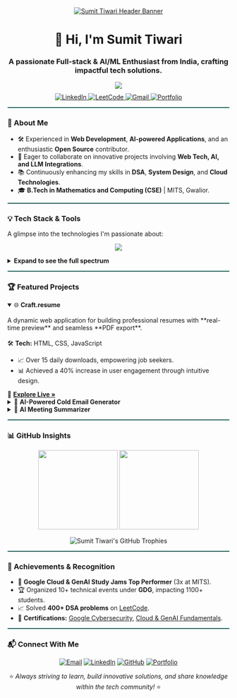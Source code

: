 <div id="header" align="center">
  <a href="https://mesumittiwari.github.io/My-WebPage/">
    <img src="https://github.com/user-attachments/assets/bdc41f59-90fc-4f89-a1d0-5cd9aa696556" alt="Sumit Tiwari Header Banner"/>
  </a>
  <h1 align="center">👋 Hi, I'm Sumit Tiwari</h1>
  <h3 align="center">A passionate Full-stack & AI/ML Enthusiast from India, crafting impactful tech solutions.</h3>

  <img src="https://readme-typing-svg.herokuapp.com?font=Inter&size=20&color=80CBC4&background=282C34&center=true&vCenter=true&width=500&lines=B.Tech+in+Mathematics+and+Computing;Always+eager+to+innovate+and+build;Dedicated+Open+Source+Contributor" />

  <div align="center" style="margin-top: 10px;">
    <a href="https://www.linkedin.com/in/mesumittiwari/" target="_blank">
      <img src="https://img.shields.io/badge/LinkedIn-0077B5?style=for-the-badge&logo=linkedin&logoColor=white" alt="LinkedIn"/>
    </a>
    <a href="https://leetcode.com/u/mesumittiwari/" target="_blank">
      <img src="https://img.shields.io/badge/LeetCode-FFA116?style=for-the-badge&logo=leetcode&logoColor=black" alt="LeetCode"/>
    </a>
    <a href="mailto:sumittiwari2414@gmail.com">
      <img src="https://img.shields.io/badge/Gmail-D14836?style=for-the-badge&logo=gmail&logoColor=white" alt="Gmail"/>
    </a>
    <a href="https://mesumittiwari.github.io/My-WebPage/" target="_blank">
      <img src="https://img.shields.io/badge/Portfolio-333333?style=for-the-badge&logo=About.me&logoColor=white" alt="Portfolio"/>
    </a>
  </div>
</div>

<hr style="border: 1px solid #80CBC4;">

### 🚀 About Me

- 🛠️ Experienced in **Web Development**, **AI-powered Applications**, and an enthusiastic **Open Source** contributor.
- 🤝 Eager to collaborate on innovative projects involving **Web Tech, AI, and LLM Integrations**.
- 📚 Continuously enhancing my skills in **DSA**, **System Design**, and **Cloud Technologies**.
- 🎓 **B.Tech in Mathematics and Computing (CSE)** | MITS, Gwalior.

<hr style="border: 1px solid #80CBC4;">

### 💡 Tech Stack & Tools

A glimpse into the technologies I'm passionate about:

<p align="center">
  <a href="https://skillicons.dev">
    <img src="https://skillicons.dev/icons?i=cpp,py,react,tailwind,fastapi,git,github,gcp,vercel" />
  </a>
</p>

<details>
<summary><b>Expand to see the full spectrum</b></summary>
<br>
<table>
  <tr>
    <td valign="top" width="25%">
      <strong>Languages</strong><br>
      - C<br>
      - C++<br>
      - Python<br>
      - SQL<br>
    </td>
    <td valign="top" width="25%">
      <strong>Core CS</strong><br>
      - DSA<br>
      - OOP<br>
      - OS<br>
      - DBMS<br>
      - CN<br>
    </td>
    <td valign="top" width="25%">
      <strong>Frameworks & Tools</strong><br>
      - FastAPI<br>
      - React<br>
      - Tailwind CSS<br>
      - Git & GitHub<br>
    </td>
    <td valign="top" width="25%">
      <strong>AI/ML & Cloud</strong><br>
      - LangChain<br>
      - Hugging Face<br>
      - Gemini API<br>
      - Google Cloud<br>
      - Render & Vercel<br>
    </td>
  </tr>
</table>
</details>

<hr style="border: 1px solid #80CBC4;">

### 🏆 Featured Projects

<details open>
<summary>🌐 <b>Craft.resume</b></summary>
<br>
A dynamic web application for building professional resumes with **real-time preview** and seamless **PDF export**.
<br><br>
🛠️ <b>Tech:</b> HTML, CSS, JavaScript
<ul>
  <li>📈 Over 15 daily downloads, empowering job seekers.</li>
  <li>📊 Achieved a 40% increase in user engagement through intuitive design.</li>
</ul>
🔗 <a href="https://craft-resume.vercel.app/" target="_blank"><b>Explore Live »</b></a>
</details>

<details>
<summary>📧 <b>AI-Powered Cold Email Generator</b></summary>
<br>
An intelligent tool that automates personalized cold emails from job descriptions using **AI**.
<br><br>
⚙️ <b>Tech:</b> Python, LangChain, LLaMA3-70B, Groq API, Streamlit
<ul>
  <li>⚡ Generates results in < 10 seconds.</li>
  <li>⏳ Reduces drafting time by 70-85%, boosting productivity.</li>
</ul>
🔗 <a href="https://sumit-coldemailgenerator.streamlit.app/" target="_blank"><b>Try it Out »</b></a>
</details>

<details>
<summary>📝 <b>AI Meeting Summarizer</b></summary>
<br>
An innovative application that transcribes & summarizes meeting audio/text using **Whisper.cpp** and **LLMs**.
<br><br>
💻 <b>Tech:</b> Python, FastAPI, React, Tailwind CSS, Gemini API
<ul>
  <li>📤 Flexible export options in CSV & JSON formats.</li>
  <li>📧 Integrated email sharing for seamless distribution.</li>
</ul>
🔗 <a href="https://ai-meeting-summarizer-1-sfrq.onrender.com/" target="_blank"><b>See in Action »</b></a>
</details>

<hr style="border: 1px solid #80CBC4;">

### 📊 GitHub Insights

<p align="center">
  <img height="180em" src="https://github-readme-stats.vercel.app/api?username=mesumittiwari&show_icons=true&theme=tokyonight&include_all_commits=true&count_private=true"/>
  <img height="180em" src="https://github-readme-stats.vercel.app/api/top-langs/?username=mesumittiwari&layout=compact&langs_count=8&theme=tokyonight"/>
</p>
<p align="center">
  <img align="center" src="https://github-profile-trophy.vercel.app/?username=mesumittiwari&theme=tokyonight&column=7" alt="Sumit Tiwari's GitHub Trophies" />
</p>

<hr style="border: 1px solid #80CBC4;">

### 🎯 Achievements & Recognition

- 🏅 **Google Cloud & GenAI Study Jams Top Performer** (3x at MITS).
- 🏆 Organized 10+ technical events under **GDG**, impacting 1100+ students.
- 📈 Solved **400+ DSA problems** on <a href="https://leetcode.com/u/mesumittiwari/">LeetCode</a>.
- 📜 **Certifications:** [Google Cybersecurity](https://drive.google.com/file/d/1LcKG6tHkCRgsds8lAA4rolmAdRv_4h0v/view?usp=sharing), [Cloud & GenAI Fundamentals](https://www.cloudskillsboost.google/public_profiles/160c2ad9-b296-4f48-863d-09c4371c0bee).

<hr style="border: 1px solid #80CBC4;">

### 📬 Connect With Me
<p align="center">
  <a href="mailto:sumittiwari2414@gmail.com"><img src="https://img.shields.io/badge/Email-D14836?style=flat-square&logo=gmail&logoColor=white" alt="Email"></a>
  <a href="https://www.linkedin.com/in/mesumittiwari/"><img src="https://img.shields.io/badge/LinkedIn-0077B5?style=flat-square&logo=linkedin&logoColor=white" alt="LinkedIn"></a>
  <a href="https://github.com/mesumittiwari"><img src="https://img.shields.io/badge/GitHub-18171F?style=flat-square&logo=github&logoColor=white" alt="GitHub"></a>
  <a href="https://mesumittiwari.github.io/My-WebPage/"><img src="https://img.shields.io/badge/Portfolio-333333?style=flat-square&logo=About.me&logoColor=white" alt="Portfolio"></a>
</p>
<p align="center">
  ⭐ <i>Always striving to learn, build innovative solutions, and share knowledge within the tech community!</i> ⭐
</p>
